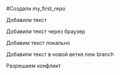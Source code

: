 ﻿#Создали  my_first_repo

Добавили текст

Добавили текст через браузер


Добавим текст локально


Добавили текст в новой ветке new branch

Разрешаем конфликт
